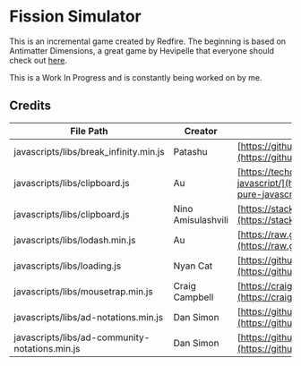 # Fission Simulator
This is an incremental game created by Redfire. The beginning is based on Antimatter Dimensions, a great game by Hevipelle that everyone should check out [here]("https://IvarK.github.io").

This is a Work In Progress and is constantly being worked on by me.


## Credits
| File Path | Creator | Website |
| ------------- | ------------ | ------------ |
| javascripts/libs/break_infinity.min.js | Patashu | [https://github.com/Patashu/break_infinity.js/releases/tag/v1.1.0](https://github.com/Patashu/break_infinity.js/releases/tag/v1.1.0)|
| javascripts/libs/clipboard.js | Au | [https://techoverflow.net/2018/03/30/copying-strings-to-the-clipboard-using-pure-javascript/](https://techoverflow.net/2018/03/30/copying-strings-to-the-clipboard-using-pure-javascript/) |
| javascripts/libs/clipboard.js | Nino Amisulashvili | [https://stackoverflow.com/questions/34045777/copy-to-clipboard-using-javascript-in-ios](https://stackoverflow.com/questions/34045777/copy-to-clipboard-using-javascript-in-ios) |
| javascripts/libs/lodash.min.js | Au | [https://raw.githubusercontent.com/lodash/lodash/4.17.15-npm/core.js](https://raw.githubusercontent.com/lodash/lodash/4.17.15-npm/core.js) |
| javascripts/libs/loading.js | Nyan Cat | [https://github.com/projectuniversal/projectuniversal.github.io/blob/master/javascripts/saving.js](https://github.com/projectuniversal/projectuniversal.github.io/blob/master/javascripts/saving.js) |
| javascripts/libs/mousetrap.min.js | Craig Campbell | [https://craig.global.ssl.fastly.net/js/mousetrap/mousetrap.min.js?a4098](https://craig.global.ssl.fastly.net/js/mousetrap/mousetrap.min.js?a4098) |
| javascripts/libs/ad-notations.min.js | Dan Simon | [https://github.com/antimatter-dimensions/notations/releases/tag/v1.2.3](https://github.com/antimatter-dimensions/notations/releases/tag/v1.2.3) |
| javascripts/libs/ad-community-notations.min.js | Dan Simon | [https://github.com/antimatter-dimensions/notations/releases/tag/v1.2.3](https://github.com/antimatter-dimensions/notations/releases/tag/v1.2.3) |
